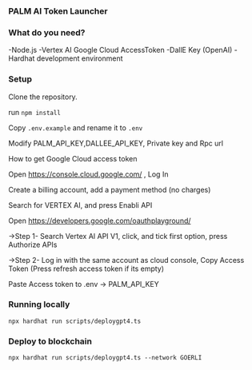 ### PALM AI Token Launcher

### What do you need?
-Node.js
-Vertex AI Google Cloud AccessToken
-DallE Key (OpenAI)
-Hardhat development environment

### Setup
Clone the repository.

run ```npm install```

Copy ```.env.example``` and rename it to ```.env```

Modify PALM_API_KEY,DALLEE_API_KEY, Private key and Rpc url

How to get Google Cloud access token

Open https://console.cloud.google.com/ , Log In

Create a billing account, add a payment method (no charges)

Search for VERTEX AI, and press Enabli API

Open https://developers.google.com/oauthplayground/


->Step 1- Search Vertex AI API V1, click, and tick first option, press Authorize APIs

->Step 2- Log in with the same account as cloud console, Copy Access Token (Press refresh access token if its empty)

Paste Access token to .env -> PALM_API_KEY

### Running locally
```npx hardhat run scripts/deploygpt4.ts```
### Deploy to blockchain
```npx hardhat run scripts/deploygpt4.ts --network GOERLI```
